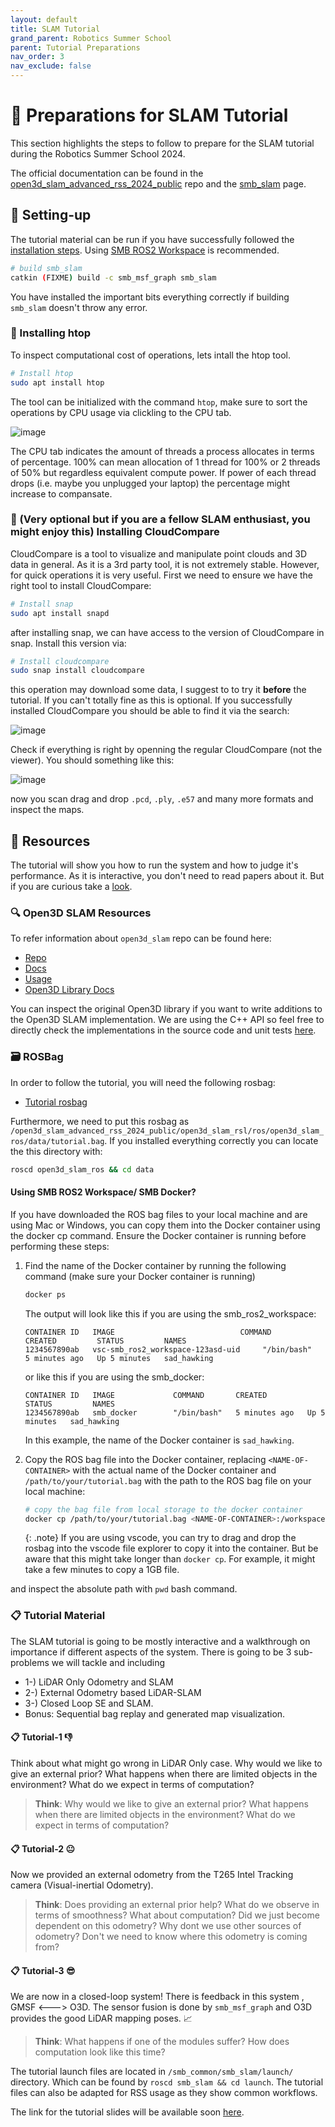 ```yaml
---
layout: default
title: SLAM Tutorial
grand_parent: Robotics Summer School
parent: Tutorial Preparations
nav_order: 3
nav_exclude: false
---
```


# 🧭 Preparations for SLAM Tutorial

This section highlights the steps to follow to prepare for the SLAM tutorial during the Robotics Summer School 2024.

The official documentation can be found in the [open3d_slam_advanced_rss_2024_public](https://github.com/ETHZ-RobotX/open3d_slam_advanced_rss_2024_public) repo and the [smb_slam](https://github.com/ETHZ-RobotX/smb_common/tree/master/smb_slam) page.

## 🔧 Setting-up

The tutorial material can be run if you have successfully followed the [installation steps](../../installation/index.md). Using [SMB ROS2 Workspace](../../installation/smb_ros2_workspace.md) is recommended.

```bash
# build smb_slam
catkin (FIXME) build -c smb_msf_graph smb_slam
```
You have installed the important bits everything correctly if building ```smb_slam``` doesn't throw any error.

### 🔧 Installing htop
To inspect computational cost of operations, lets intall the htop tool.
```bash
# Install htop
sudo apt install htop
```
The tool can be initialized with the command `htop`, make sure to sort the operations by CPU usage via clickling to the CPU tab. 

![image](../../images/slam_htop.png)

The CPU tab indicates the amount of threads a process allocates in terms of percentage. 100% can mean allocation of 1 thread for 100% or 2 threads of 50% but regardless equivalent compute power. If power of each thread drops (i.e. maybe you unplugged your laptop) the percentage might increase to compansate.



### 🔧 (Very optional but if you are a fellow SLAM enthusiast, you might enjoy this) Installing CloudCompare 
CloudCompare is a tool to visualize and manipulate point clouds and 3D data in general. As it is a 3rd party tool, it is not extremely stable. However, for quick operations it is very useful. First we need to ensure we have the right tool to install CloudCompare:

```bash
# Install snap
sudo apt install snapd
```
after installing snap, we can have access to the version of CloudCompare in snap. Install this version via:

```bash
# Install cloudcompare
sudo snap install cloudcompare
```
this operation may download some data, I suggest to to try it **before** the tutorial. If you can't totally fine as this is optional. If you successfully installed CloudCompare you should be able to find it via the search:

![image](../../images/slam_prep_img.png)

Check if everything is right by openning the regular CloudCompare (not the viewer). You should something like this:

![image](../../images/slam_cloud_compare.png)

now you scan drag and drop `.pcd`, `.ply`, `.e57` and many more formats and inspect the maps.


## 📂 Resources
The tutorial will show you how to run the system and how to judge it's performance. As it is interactive, you don't need to read papers about it. But if you are curious take a [look](https://www.research-collection.ethz.ch/bitstream/handle/20.500.11850/551852/ICRAposterandabstract.pdf?sequence=1&isAllowed=y).

### 🔍 Open3D SLAM Resources

To refer information about `open3d_slam` repo can be found here:
- [Repo](https://github.com/ETHZ-RobotX/open3d_slam_advanced_rss_2024_public)
- [Docs](https://open3d-slam.readthedocs.io/en/latest/)
- [Usage](https://github.com/ETHZ-RobotX/smb_common/tree/master/smb_slam)
- [Open3D Library Docs](https://www.open3d.org/docs/release/introduction.html)

You can inspect the original Open3D library if you want to write additions to the Open3D SLAM implementation. We are using the C++ API so feel free to directly check the implementations in the source code and unit tests [here](https://github.com/isl-org/Open3D/tree/main/cpp/tests).

### 🗃️ ROSBag

In order to follow the tutorial, you will need the following rosbag:

- <a href="http://robotics.ethz.ch/~asl-datasets/2023_RoboticsSummerSchool_testing_data/2023-06-16-11-33-01_smb263.bag" download>Tutorial rosbag</a>

Furthermore, we need to put this rosbag as `/open3d_slam_advanced_rss_2024_public/open3d_slam_rsl/ros/open3d_slam_ros/data/tutorial.bag`. If you installed everything correctly you can locate the this directory with:

```bash
roscd open3d_slam_ros && cd data
```

#### Using SMB ROS2 Workspace/ SMB Docker?

If you have downloaded the ROS bag files to your local machine and are using Mac or Windows, you can copy them into the Docker container using the docker cp command. Ensure the Docker container is running before performing these steps:

1. Find the name of the Docker container by running the following command (make sure your Docker container is running)

   ```bash
   docker ps
   ```

   The output will look like this if you are using the smb_ros2_workspace:
   ```
   CONTAINER ID   IMAGE                            COMMAND       CREATED         STATUS         NAMES
   1234567890ab   vsc-smb_ros2_workspace-123asd-uid     "/bin/bash"   5 minutes ago   Up 5 minutes   sad_hawking
   ```
   
   or like this if you are using the smb_docker:
   ```
   CONTAINER ID   IMAGE             COMMAND       CREATED         STATUS         NAMES
   1234567890ab   smb_docker        "/bin/bash"   5 minutes ago   Up 5 minutes   sad_hawking
   ```

   In this example, the name of the Docker container is `sad_hawking`.

2. Copy the ROS bag file into the Docker container, replacing `<NAME-OF-CONTAINER>` with the actual name of the Docker container and `/path/to/your/tutorial.bag` with the path to the ROS bag file on your local machine:

   ```bash
   # copy the bag file from local storage to the docker container
   docker cp /path/to/your/tutorial.bag <NAME-OF-CONTAINER>:/workspaces/smb_ros2_workspace/src/slam/open3d_slam/open3d_slam_rsl/ros/open3d_slam_ros/data/
   ```

   {: .note}
   If you are using vscode, you can try to drag and drop the rosbag into the vscode file explorer to copy it into the container. But be aware that this might take longer than `docker cp`. For example, it might take a few minutes to copy a 1GB file.

and inspect the absolute path with `pwd` bash command.

### 📋 Tutorial Material

The SLAM tutorial is going to be mostly interactive and a walkthrough on importance if different aspects of the system. There is going to be 3 sub-problems we will tackle and including 
- 1-) LiDAR Only Odometry and SLAM
- 2-) External Odometry based LiDAR-SLAM
- 3-) Closed Loop SE and SLAM.
- Bonus: Sequential bag replay and generated map visualization.

#### 📋 Tutorial-1 :-1:
Think about what might go wrong in LiDAR Only case. Why would we like to give an external prior? What happens when there are limited objects in the environment? What do we expect in terms of computation?

> **Think**:  Why would we like to give an external prior? What happens when there are limited objects in the environment? What do we expect in terms of computation?

#### 📋 Tutorial-2 :neutral_face:
Now we provided an external odometry from the T265 Intel Tracking camera (Visual-inertial Odometry).

> **Think**: Does providing an external prior help? What do we observe in terms of smoothness? What about computation? Did we just become dependent on this odometry? Why dont we use other sources of odometry? Don't we need to know where this odometry is coming from?

#### 📋 Tutorial-3 :sunglasses:
We are now in a closed-loop system! There is feedback in this system , GMSF <---> O3D. The sensor fusion is done by `smb_msf_graph` and O3D provides the good LiDAR mapping poses. :chart_with_upwards_trend:

> **Think**: What happens if one of the modules suffer? How does computation look like this time?

The tutorial launch files are located in `/smb_common/smb_slam/launch/` directory. Which can be found by `roscd smb_slam && cd launch`. The tutorial files can also be adapted for RSS usage as they show common workflows.

The link for the tutorial slides will be available soon [here]().

<!-- 
The link for the tutorial scripts will be available soon [here](). -->


<!-- ### Download tutorial scripts and data

Download the following [folder](https://drive.google.com/drive/folders/1UYSW2WWhQVyTyuiPeuYasUF1EvQcqu1R?usp=sharing) which contains the tutorial scripts and maps. -->


<!-- ## Manual Installation (Optional)

### Open3d Python install

You need to install the open3d python API which will be needed for tutorial on scan registration. We will use conda for this.

1. Install anaconda:  
    a. You can follow the instructions [here](https://linuxize.com/post/how-to-install-anaconda-on-ubuntu-20-04/)  
    b. Type ```yes``` to the following prompt(```Do you wish the installer to initialize Anaconda3 by running conda init?```)  
    c. Run the following command so that conda base is not automatically activated in every new terminal:  
         ```conda config --set auto_activate_base false``` 

2. Create a new conda environment:   
    ```
    conda create -n open3d_env python=3.8
    ```

3. Activate the conda environment:  
    ```
    conda activate open3d_env
    ```
4. Install open3d in the activated conda environment.
    ```
    pip install open3d==0.16.0
    ```

#### Verify the installation  

Check the open3d version (it should be 0.16)

1. In a terminal activate the conda environment and open python console:
    ```bash
    conda activate open3d_env
    python
    ```
2. Import open3d and check the version:
    ```
    import open3d
    open3d.__version__
    ```

### Open3d_slam install (cpp package, required for online SLAM and Localization)

Make sure that you have installed the repositories following the instructions [here](https://ethz-robotx.github.io/RoboticsSummerSchool/core-software/installation_core.html
) for core SMB software since we will be running online SLAM in Gazebo simulation.  

Some additional dependencies are required for Open3d_slam for which you can follow these steps:

```bash
sudo apt install libgoogle-glog-dev
sudo apt install libglfw3 libglfw3-dev
sudo apt install ros-noetic FIXME-jsk-rviz-plugins
sudo apt install liblua5.2-dev
sudo add-apt-repository ppa:roehling/open3d
sudo apt update
sudo apt install libopen3d-dev
```

You can now go to your smb ros2 workspace and directly build the package smb_gazebo and smb_slam by running the following command:

```bash
cd smb_ws # PATH TO YOUR WORKSPACE
catkin (FIXME) build smb_gazebo smb_slam
``` -->
